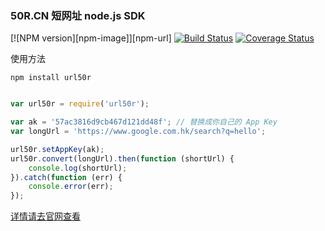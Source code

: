 ### 50R.CN 短网址 node.js SDK

[![NPM version][npm-image]][npm-url]
[![Build Status](https://travis-ci.org/wapznw/nodejs_sdk_50r.svg?branch=master)](https://travis-ci.org/wapznw/nodejs_sdk_50r)
[![Coverage Status](https://coveralls.io/repos/github/wapznw/nodejs_sdk_50r/badge.svg?branch=master)](https://coveralls.io/github/wapznw/nodejs_sdk_50r?branch=master)

使用方法

```
npm install url50r
```


```javascript

var url50r = require('url50r');

var ak = '57ac3816d9cb467d121dd48f'; // 替换成你自己的 App Key
var longUrl = 'https://www.google.com.hk/search?q=hello';

url50r.setAppKey(ak);
url50r.convert(longUrl).then(function (shortUrl) {
    console.log(shortUrl);
}).catch(function (err) {
    console.error(err);
});

```

[详情请去官网查看](http://50r.cn)


